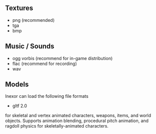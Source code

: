 ## Textures

  * png (recommended)
  * tga
  * bmp

## Music / Sounds

  * ogg vorbis (recommend for in-game distribution)
  * flac (recommend for recording)
  * wav

## Models
Inexor can load the following file formats

  * gltf 2.0

for skeletal and vertex animated characters, weapons, items, and world objects. Supports animation blending, procedural pitch animation, and ragdoll physics for skeletally-animated characters.
